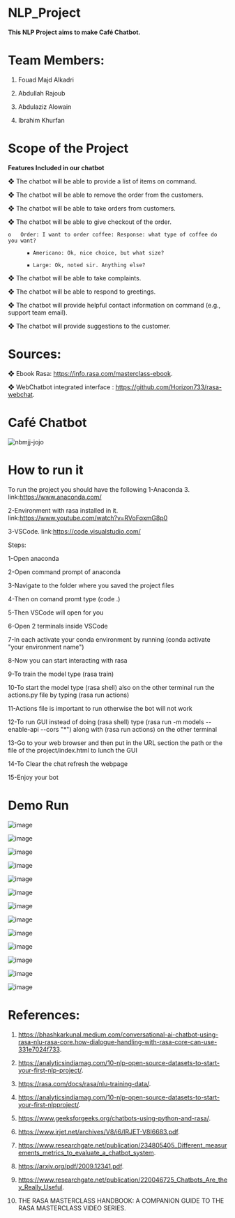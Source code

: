 # NLP_Project

**This NLP Project aims to make Café Chatbot.**

# Team Members:

1. Fouad Majd Alkadri

2. Abdullah Rajoub 

3. Abdulaziz Alowain 

4. Ibrahim Khurfan

# Scope of the Project

**Features Included in our chatbot**


❖	The chatbot will be able to provide a list of items on command.

❖	The chatbot will be able to remove the order from the customers.

❖	The chatbot will be able to take orders from customers.

❖	The chatbot will be able to give checkout of the order.

    o	Order: I want to order coffee: Response: what type of coffee do you want?
    
          ▪	Americano: Ok, nice choice, but what size?
          
          ▪	Large: Ok, noted sir. Anything else?
          
❖	The chatbot will be able to take complaints.

❖	The chatbot will be able to respond to greetings. 

❖	The chatbot will provide helpful contact information on command (e.g., support team email).

❖	The chatbot will provide suggestions to the customer.

# Sources: 

❖ Ebook Rasa: https://info.rasa.com/masterclass-ebook.

❖ WebChatbot integrated interface : https://github.com/Horizon733/rasa-webchat.

# Café Chatbot


![nbmjj-jojo](https://user-images.githubusercontent.com/50175365/164934443-2a4ab385-9caf-40fb-926b-474aca8df215.gif)

# How to run it 
To run the project you should have the following 
1-Anaconda 3. link:https://www.anaconda.com/

2-Environment with rasa installed in it. link:https://www.youtube.com/watch?v=RVoFqxmG8p0

3-VSCode. link:https://code.visualstudio.com/

Steps:

1-Open anaconda

2-Open command prompt of anaconda 

3-Navigate to the folder where you saved the project files

4-Then on comand promt type (code .)

5-Then VSCode will open for you 

6-Open 2 terminals inside VSCode 

7-In each activate your conda environment by running (conda activate "your environment name")

8-Now you can start interacting with rasa 

9-To train the model type (rasa train)

10-To start the model type (rasa shell) also on the other terminal run the actions.py file by typing (rasa run actions)

11-Actions file is important to run otherwise the bot will not work 

12-To run GUI instead of doing (rasa shell) type (rasa run -m models --enable-api --cors "*") along with (rasa run actions) on the other terminal 

13-Go to your web browser and then put in the URL section the path or the file of the project/index.html to lunch the GUI 

14-To Clear the chat refresh the webpage 

15-Enjoy your bot 

# Demo Run 

![image](https://user-images.githubusercontent.com/50175365/168889057-c2963df0-30e3-494b-8f8c-aee90be986e8.png)

![image](https://user-images.githubusercontent.com/50175365/168889076-bc38f2ce-ff91-4c19-b882-6b81a1932ccc.png)

![image](https://user-images.githubusercontent.com/50175365/168889096-9b413df5-6cce-4eea-b830-35f9f91d78d8.png)

![image](https://user-images.githubusercontent.com/50175365/168889128-02c7a308-c0db-47f5-acf1-823fa5918a3d.png)

![image](https://user-images.githubusercontent.com/50175365/168889152-22db6805-2f8d-4246-9d60-eb0b23ee1b06.png)

![image](https://user-images.githubusercontent.com/50175365/168889170-df993c6f-7910-4939-994e-8579369236d7.png)

![image](https://user-images.githubusercontent.com/50175365/168889195-0bf6ad63-70cd-4043-a8be-1b7f23fe9b2b.png)

![image](https://user-images.githubusercontent.com/50175365/168889209-b751e669-fb0d-45dd-8414-a77b91a30c2f.png)

![image](https://user-images.githubusercontent.com/50175365/168889226-df224c58-6678-4912-9e28-5edf4d9d0720.png)

![image](https://user-images.githubusercontent.com/50175365/168889278-0208c277-fe87-4716-a1f3-634deb3fd3eb.png)

![image](https://user-images.githubusercontent.com/50175365/168889341-fb6e5ffc-9730-4a32-8242-82eeb478bdbc.png)

![image](https://user-images.githubusercontent.com/50175365/168889407-39523f12-c711-45c9-ab0d-5c5530aee73c.png)

![image](https://user-images.githubusercontent.com/50175365/168889507-592c1f3f-d4d2-4e38-a549-6b262763a0f2.png)


# References:

1.	https://bhashkarkunal.medium.com/conversational-ai-chatbot-using-rasa-nlu-rasa-core.how-dialogue-handling-with-rasa-core-can-use-331e7024f733.
	
2.	https://analyticsindiamag.com/10-nlp-open-source-datasets-to-start-your-first-nlp-project/.

3.	https://rasa.com/docs/rasa/nlu-training-data/.

4.	https://analyticsindiamag.com/10-nlp-open-source-datasets-to-start-your-first-nlpproject/.

5.	https://www.geeksforgeeks.org/chatbots-using-python-and-rasa/.

6.	https://www.irjet.net/archives/V8/i6/IRJET-V8I6683.pdf.

7.	https://www.researchgate.net/publication/234805405_Different_measurements_metrics_to_evaluate_a_chatbot_system.

8.	https://arxiv.org/pdf/2009.12341.pdf.

9.	https://www.researchgate.net/publication/220046725_Chatbots_Are_they_Really_Useful.

10.	THE RASA MASTERCLASS HANDBOOK: A COMPANION GUIDE TO THE RASA MASTERCLASS VIDEO SERIES.

